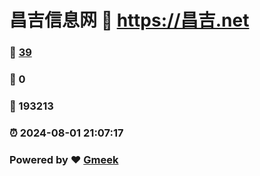 # 昌吉信息网 :link: https://昌吉.net 
### :page_facing_up: [39](https://昌吉.net/tag.html) 
### :speech_balloon: 0 
### :hibiscus: 193213 
### :alarm_clock: 2024-08-01 21:07:17 
### Powered by :heart: [Gmeek](https://github.com/Meekdai/Gmeek)
